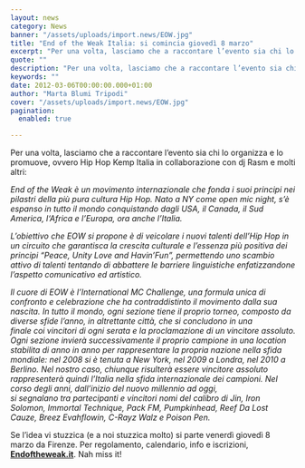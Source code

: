 ```yaml
---
layout: news
category: News
banner: "/assets/uploads/import.news/EOW.jpg"
title: "End of the Weak Italia: si comincia giovedì 8 marzo"
excerpt: "Per una volta, lasciamo che a raccontare l’evento sia chi lo organizza e lo promuove, ovvero Hip Hop Kemp Italia in collaborazione con dj Rasm e molti altri: End of the Weak è un movimento internazionale che fonda i suoi principi nei pilastri della più pura cultura Hip Hop. Nato a NY come open mic [&hellip"
quote: ""
description: "Per una volta, lasciamo che a raccontare l’evento sia chi lo organizza e lo promuove, ovvero Hip Hop Kemp Italia in collaborazione con dj Rasm e molti altri: End of the Weak è un movimento internazionale che fonda i suoi principi nei pilastri della più pura cultura Hip Hop. Nato a NY come open mic [&hellip"
keywords: ""
date: 2012-03-06T00:00:00.000+01:00
author: "Marta Blumi Tripodi"
cover: "/assets/uploads/import.news/EOW.jpg"
pagination:
  enabled: true

---
```


Per una volta, lasciamo che a raccontare l’evento sia chi lo organizza e lo promuove, ovvero Hip Hop Kemp Italia in collaborazione con dj Rasm e molti altri:

_End of the Weak è un movimento internazionale che fonda i suoi principi nei pilastri della più pura cultura Hip Hop. Nato a NY come open mic night, s’è espanso in tutto il mondo conquistando dagli USA, il Canada, il Sud America, l‘Africa e l’Europa, ora anche l’Italia._

_L’obiettivo che EOW si propone è di veicolare i nuovi talenti dell’Hip Hop in un circuito che garantisca la crescita culturale e l’essenza più positiva dei principi “Peace, Unity Love and Havin’Fun”, permettendo uno scambio attivo di talenti tentando di abbattere le barriere linguistiche enfatizzandone l’aspetto comunicativo ed artistico._

_Il cuore di EOW è l’International MC Challenge, una formula unica di confronto e celebrazione che ha contraddistinto il movimento dalla sua nascita. In tutto il mondo, ogni sezione tiene il proprio torneo, composto da diverse sfide l’anno, in altrettante città, che si concludono in una_  
_finale coi vincitori di ogni serata e la proclamazione di un vincitore assoluto. Ogni sezione invierà successivamente il proprio campione in una location stabilita di anno in anno per rappresentare la propria nazione nella sfida mondiale: nel 2008 si è tenuta a New York, nel 2009 a Londra, nel 2010 a Berlino. Nel nostro caso, chiunque risulterà essere vincitore assoluto rappresenterà quindi l’Italia nella sfida internazionale dei campioni. Nel corso degli anni, dall’inizio del nuovo millennio ad oggi,_  
_si segnalano tra partecipanti e vincitori nomi del calibro di Jin, Iron Solomon, Immortal Technique, Pack FM, Pumpkinhead, Reef Da Lost Cauze, Breez Evahflowin, C-Rayz Walz e Poison Pen._

Se l’idea vi stuzzica (e a noi stuzzica molto) si parte venerdì giovedì 8 marzo da Firenze. Per regolamento, calendario, info e iscrizioni, **[Endoftheweak.it](http://www.endoftheweak.it/ "http://www.endoftheweak.it/")**. Nah miss it!  
